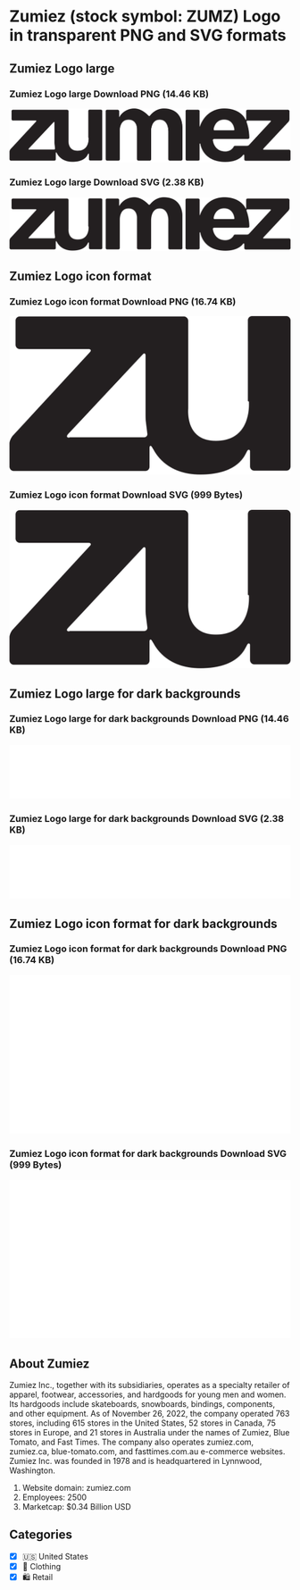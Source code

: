 # Zumiez (stock symbol: ZUMZ) Logo in transparent PNG and SVG formats

## Zumiez Logo large

### Zumiez Logo large Download PNG (14.46 KB)

![Zumiez Logo large Download PNG (14.46 KB)](/img/orig/ZUMZ_BIG-dc0edbe4.png)

### Zumiez Logo large Download SVG (2.38 KB)

![Zumiez Logo large Download SVG (2.38 KB)](/img/orig/ZUMZ_BIG-48e135f3.svg)

## Zumiez Logo icon format

### Zumiez Logo icon format Download PNG (16.74 KB)

![Zumiez Logo icon format Download PNG (16.74 KB)](/img/orig/ZUMZ-22fa6456.png)

### Zumiez Logo icon format Download SVG (999 Bytes)

![Zumiez Logo icon format Download SVG (999 Bytes)](/img/orig/ZUMZ-62da799b.svg)

## Zumiez Logo large for dark backgrounds

### Zumiez Logo large for dark backgrounds Download PNG (14.46 KB)

![Zumiez Logo large for dark backgrounds Download PNG (14.46 KB)](/img/orig/ZUMZ_BIG.D-e3ebf0e2.png)

### Zumiez Logo large for dark backgrounds Download SVG (2.38 KB)

![Zumiez Logo large for dark backgrounds Download SVG (2.38 KB)](/img/orig/ZUMZ_BIG.D-86679abe.svg)

## Zumiez Logo icon format for dark backgrounds

### Zumiez Logo icon format for dark backgrounds Download PNG (16.74 KB)

![Zumiez Logo icon format for dark backgrounds Download PNG (16.74 KB)](/img/orig/ZUMZ.D-946541d3.png)

### Zumiez Logo icon format for dark backgrounds Download SVG (999 Bytes)

![Zumiez Logo icon format for dark backgrounds Download SVG (999 Bytes)](/img/orig/ZUMZ.D-a897b424.svg)

## About Zumiez

Zumiez Inc., together with its subsidiaries, operates as a specialty retailer of apparel, footwear, accessories, and hardgoods for young men and women. Its hardgoods include skateboards, snowboards, bindings, components, and other equipment. As of November 26, 2022, the company operated 763 stores, including 615 stores in the United States, 52 stores in Canada, 75 stores in Europe, and 21 stores in Australia under the names of Zumiez, Blue Tomato, and Fast Times. The company also operates zumiez.com, zumiez.ca, blue-tomato.com, and fasttimes.com.au e-commerce websites. Zumiez Inc. was founded in 1978 and is headquartered in Lynnwood, Washington.

1. Website domain: zumiez.com
2. Employees: 2500
3. Marketcap: $0.34 Billion USD


## Categories
- [x] 🇺🇸 United States
- [x] 👚 Clothing
- [x] 🛍️ Retail
